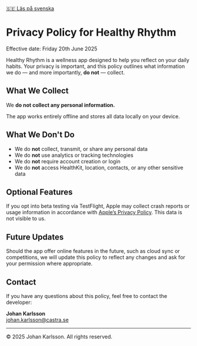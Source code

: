 [🇸🇪 Läs på svenska](./index-sv)

# Privacy Policy for Healthy Rhythm

Effective date: Friday 20th June 2025

Healthy Rhythm is a wellness app designed to help you reflect on your daily habits. Your privacy is important, and this policy outlines what information we do — and more importantly, **do not** — collect.

## What We Collect

We **do not collect any personal information.**

The app works entirely offline and stores all data locally on your device.

## What We Don't Do

- We do **not** collect, transmit, or share any personal data
- We do **not** use analytics or tracking technologies
- We do **not** require account creation or login
- We do **not** access HealthKit, location, contacts, or any other sensitive data

## Optional Features

If you opt into beta testing via TestFlight, Apple may collect crash reports or usage information in accordance with [Apple’s Privacy Policy](https://www.apple.com/legal/privacy/en-ww/). This data is not visible to us.

## Future Updates

Should the app offer online features in the future, such as cloud sync or competitions, we will update this policy to reflect any changes and ask for your permission where appropriate.

## Contact

If you have any questions about this policy, feel free to contact the developer:

**Johan Karlsson**  
[johan.karlsson@castra.se](mailto:johan.karlsson@castra.se)

---

© 2025 Johan Karlsson. All rights reserved.
